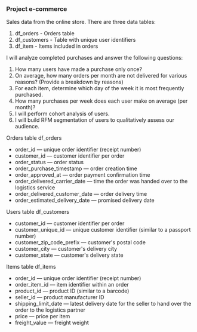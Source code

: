 ### Project e-commerce

Sales data from the online store.
There are three data tables:
1. df_orders - Orders table 
2. df_customers - Table with unique user identifiers
3. df_item - Items included in orders

I will analyze completed purchases and answer the following questions:
1. How many users have made a purchase only once?
2. On average, how many orders per month are not delivered for various reasons? (Provide a breakdown by reasons)
3. For each item, determine which day of the week it is most frequently purchased.
4. How many purchases per week does each user make on average (per month)?
5. I will perform cohort analysis of users.
6. I will build RFM segmentation of users to qualitatively assess our audience.

Orders table df_orders
- order_id — unique order identifier (receipt number)
- customer_id — customer identifier per order
- order_status — order status
- order_purchase_timestamp — order creation time
- order_approved_at — order payment confirmation time
- order_delivered_carrier_date — time the order was handed over to the logistics service
- order_delivered_customer_date — order delivery time
- order_estimated_delivery_date — promised delivery date

Users table df_customers
- customer_id — customer identifier per order
- customer_unique_id — unique customer identifier (similar to a passport number)
- customer_zip_code_prefix — customer's postal code
- customer_city — customer's delivery city
- customer_state — customer's delivery state

Items table df_items
- order_id — unique order identifier (receipt number)
- order_item_id — item identifier within an order
- product_id — product ID (similar to a barcode)
- seller_id — product manufacturer ID
- shipping_limit_date — latest delivery date for the seller to hand over the order to the logistics partner
- price — price per item
- freight_value — freight weight
